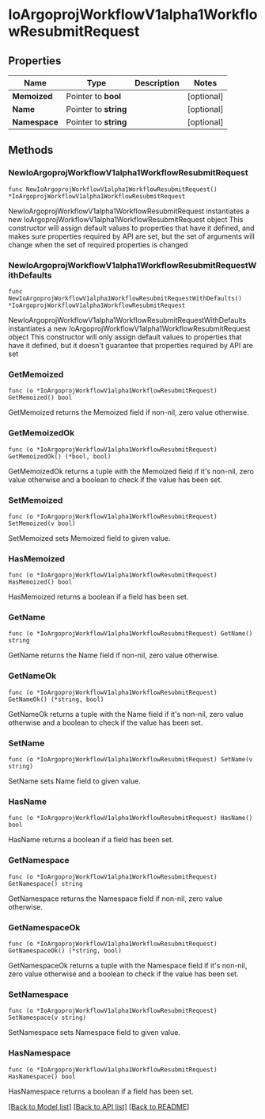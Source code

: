 # IoArgoprojWorkflowV1alpha1WorkflowResubmitRequest

## Properties

Name | Type | Description | Notes
------------ | ------------- | ------------- | -------------
**Memoized** | Pointer to **bool** |  | [optional] 
**Name** | Pointer to **string** |  | [optional] 
**Namespace** | Pointer to **string** |  | [optional] 

## Methods

### NewIoArgoprojWorkflowV1alpha1WorkflowResubmitRequest

`func NewIoArgoprojWorkflowV1alpha1WorkflowResubmitRequest() *IoArgoprojWorkflowV1alpha1WorkflowResubmitRequest`

NewIoArgoprojWorkflowV1alpha1WorkflowResubmitRequest instantiates a new IoArgoprojWorkflowV1alpha1WorkflowResubmitRequest object
This constructor will assign default values to properties that have it defined,
and makes sure properties required by API are set, but the set of arguments
will change when the set of required properties is changed

### NewIoArgoprojWorkflowV1alpha1WorkflowResubmitRequestWithDefaults

`func NewIoArgoprojWorkflowV1alpha1WorkflowResubmitRequestWithDefaults() *IoArgoprojWorkflowV1alpha1WorkflowResubmitRequest`

NewIoArgoprojWorkflowV1alpha1WorkflowResubmitRequestWithDefaults instantiates a new IoArgoprojWorkflowV1alpha1WorkflowResubmitRequest object
This constructor will only assign default values to properties that have it defined,
but it doesn't guarantee that properties required by API are set

### GetMemoized

`func (o *IoArgoprojWorkflowV1alpha1WorkflowResubmitRequest) GetMemoized() bool`

GetMemoized returns the Memoized field if non-nil, zero value otherwise.

### GetMemoizedOk

`func (o *IoArgoprojWorkflowV1alpha1WorkflowResubmitRequest) GetMemoizedOk() (*bool, bool)`

GetMemoizedOk returns a tuple with the Memoized field if it's non-nil, zero value otherwise
and a boolean to check if the value has been set.

### SetMemoized

`func (o *IoArgoprojWorkflowV1alpha1WorkflowResubmitRequest) SetMemoized(v bool)`

SetMemoized sets Memoized field to given value.

### HasMemoized

`func (o *IoArgoprojWorkflowV1alpha1WorkflowResubmitRequest) HasMemoized() bool`

HasMemoized returns a boolean if a field has been set.

### GetName

`func (o *IoArgoprojWorkflowV1alpha1WorkflowResubmitRequest) GetName() string`

GetName returns the Name field if non-nil, zero value otherwise.

### GetNameOk

`func (o *IoArgoprojWorkflowV1alpha1WorkflowResubmitRequest) GetNameOk() (*string, bool)`

GetNameOk returns a tuple with the Name field if it's non-nil, zero value otherwise
and a boolean to check if the value has been set.

### SetName

`func (o *IoArgoprojWorkflowV1alpha1WorkflowResubmitRequest) SetName(v string)`

SetName sets Name field to given value.

### HasName

`func (o *IoArgoprojWorkflowV1alpha1WorkflowResubmitRequest) HasName() bool`

HasName returns a boolean if a field has been set.

### GetNamespace

`func (o *IoArgoprojWorkflowV1alpha1WorkflowResubmitRequest) GetNamespace() string`

GetNamespace returns the Namespace field if non-nil, zero value otherwise.

### GetNamespaceOk

`func (o *IoArgoprojWorkflowV1alpha1WorkflowResubmitRequest) GetNamespaceOk() (*string, bool)`

GetNamespaceOk returns a tuple with the Namespace field if it's non-nil, zero value otherwise
and a boolean to check if the value has been set.

### SetNamespace

`func (o *IoArgoprojWorkflowV1alpha1WorkflowResubmitRequest) SetNamespace(v string)`

SetNamespace sets Namespace field to given value.

### HasNamespace

`func (o *IoArgoprojWorkflowV1alpha1WorkflowResubmitRequest) HasNamespace() bool`

HasNamespace returns a boolean if a field has been set.


[[Back to Model list]](../README.md#documentation-for-models) [[Back to API list]](../README.md#documentation-for-api-endpoints) [[Back to README]](../README.md)



